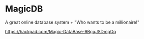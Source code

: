 # MagicDB

A great online database system + "Who wants to be a millionaire!"

https://hackpad.com/Magic-DataBase-9BgqJSDmgOq
